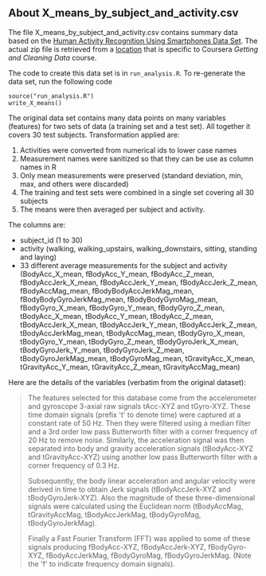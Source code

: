 About X_means_by_subject_and_activity.csv
-----------------------------------------

The file X\_means\_by\_subject\_and\_activity.csv contains summary data based
on the [Human Activity Recognition Using Smartphones Data
Set](http://archive.ics.uci.edu/ml/datasets/Human+Activity+Recognition+Using+Smartphones).
The actual zip file is retrieved from a
[location](http://archive.ics.uci.edu/ml/datasets/Human+Activity+Recognition+Using+Smartphones)
that is specific to Coursera _Getting and Cleaning Data_ course. 

The code to create this data set is in `run_analysis.R`. To re-generate the
data set, run the following code

    source("run_analysis.R")
    write_X_means()

The original data set contains many data points on many variables (features)
for two sets of data (a training set and a test set). All together it covers 30
test subjects. Transformation applied are:

1. Activities were converted from numerical ids to lower case names
1. Measurement names were sanitized so that they can be use as column names in R
1. Only mean measurements were preserved (standard deviation, min, max, and others were discarded)
1. The training and test sets were combined in a single set covering all 30 subjects
1. The means were then averaged per subject and activity.

The columns are:

* subject_id (1 to 30)
* activity (walking, walking_upstairs, walking_downstairs, sitting, standing and laying)
* 33 different average measurements for the subject and activity (BodyAcc_X_mean, fBodyAcc_Y_mean, fBodyAcc_Z_mean, fBodyAccJerk_X_mean, fBodyAccJerk_Y_mean, fBodyAccJerk_Z_mean, fBodyAccMag_mean, fBodyBodyAccJerkMag_mean, fBodyBodyGyroJerkMag_mean, fBodyBodyGyroMag_mean, fBodyGyro_X_mean, fBodyGyro_Y_mean, fBodyGyro_Z_mean, tBodyAcc_X_mean, tBodyAcc_Y_mean, tBodyAcc_Z_mean, tBodyAccJerk_X_mean, tBodyAccJerk_Y_mean, tBodyAccJerk_Z_mean, tBodyAccJerkMag_mean, tBodyAccMag_mean, tBodyGyro_X_mean, tBodyGyro_Y_mean, tBodyGyro_Z_mean, tBodyGyroJerk_X_mean, tBodyGyroJerk_Y_mean, tBodyGyroJerk_Z_mean, tBodyGyroJerkMag_mean, tBodyGyroMag_mean, tGravityAcc_X_mean, tGravityAcc_Y_mean, tGravityAcc_Z_mean, tGravityAccMag_mean)


Here are the details of the variables (verbatim from the original dataset):

> The features selected for this database come from the accelerometer and gyroscope 3-axial raw signals tAcc-XYZ and tGyro-XYZ. These time domain signals (prefix 't' to denote time) were captured at a constant rate of 50 Hz. Then they were filtered using a median filter and a 3rd order low pass Butterworth filter with a corner frequency of 20 Hz to remove noise. Similarly, the acceleration signal was then separated into body and gravity acceleration signals (tBodyAcc-XYZ and tGravityAcc-XYZ) using another low pass Butterworth filter with a corner frequency of 0.3 Hz. 
>
> Subsequently, the body linear acceleration and angular velocity were derived in time to obtain Jerk signals (tBodyAccJerk-XYZ and tBodyGyroJerk-XYZ). Also the magnitude of these three-dimensional signals were calculated using the Euclidean norm (tBodyAccMag, tGravityAccMag, tBodyAccJerkMag, tBodyGyroMag, tBodyGyroJerkMag). 
>
> Finally a Fast Fourier Transform (FFT) was applied to some of these signals producing fBodyAcc-XYZ, fBodyAccJerk-XYZ, fBodyGyro-XYZ, fBodyAccJerkMag, fBodyGyroMag, fBodyGyroJerkMag. (Note the 'f' to indicate frequency domain signals). 

